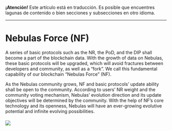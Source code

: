 **¡Atención!** Este artículo está en traducción. Es posible que encuentres lagunas de contenido o bien secciones y subsecciones en otro idioma.

-----------------------

# Nebulas Force \(NF\)

A series of basic protocols such as the NR, the PoD, and the DIP shall become a part of the blockchain data. With the growth of data on Nebulas, these basic protocols will be upgraded, which will avoid fractures between developers and community, as well as a “fork”. We call this fundamental capability of our blockchain “Nebulas Force” \(NF\).

As the Nebulas community grows, NF and basic protocols’ update ability shall be open to the community. According to users’ NR weight and the community voting mechanism, Nebulas’ evolution direction and its update objectives will be determined by the community. With the help of NF’s core technology and its openness, Nebulas will have an ever-growing evolutive potential and infinite evolving possibilities.

#### ![](https://cdn-images-1.medium.com/max/1600/1*nCY3t7JRHxTf73mXuRdI0w.png)

